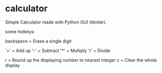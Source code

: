 # calculator

Simple Calculator made with Python GUI (tkinter).

some hotkeys:

backspace = Erase a single digit

'+' = Add up
'-' = Subtract
'*' = Multiply
'/' = Divide

r = Round up the displaying number to nearest integer
c = Clear the whole display